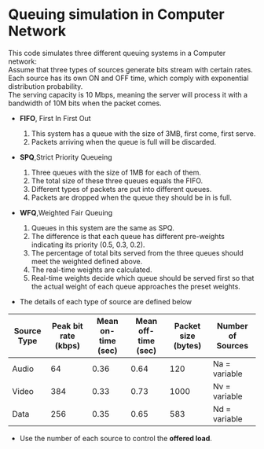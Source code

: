 # Queuing simulation in Computer Network
This code simulates three different queuing systems in a Computer network:  
Assume that three types of sources generate bits stream with certain rates.  
Each source has its own ON and OFF time, which comply with exponential distribution probability.  
The serving capacity is 10 Mbps, meaning the server will process it with a bandwidth of 10M bits when the packet comes.  

- **FIFO**, First In First Out
  1. This system has a queue with the size of 3MB, first come, first serve.  
  2. Packets arriving when the queue is full will be discarded.
    
- **SPQ**,Strict Priority Queueing
  1. Three queues with the size of 1MB for each of them.  
  2. The total size of these three queues equals the FIFO.
  3. Different types of packets are put into different queues.
  4. Packets are dropped when the queue they should be in is full. 
     
- **WFQ**,Weighted Fair Queuing
  1. Queues in this system are the same as SPQ.
  2. The difference is that each queue has different pre-weights indicating its priority (0.5, 0.3, 0.2).
  3. The percentage of total bits served from the three queues should meet the weighted defined above.
  4. The real-time weights are calculated.  
  5. Real-time weights decide which queue should be served first so that the actual weight of each queue approaches the preset weights.

- The details of each type of source are defined below

Source Type | Peak bit rate (kbps) | Mean on-time (sec) | Mean off-time (sec) | Packet size (bytes)| Number of Sources|
-------|-------|-------|-------|-------|-------|
Audio| 64| 0.36| 0.64 |120 | Na = variable |
Video| 384| 0.33 |0.73 |1000| Nv = variable |
Data | 256 | 0.35 | 0.65 | 583 | Nd = variable |

- Use the number of each source to control the **offered load**.
